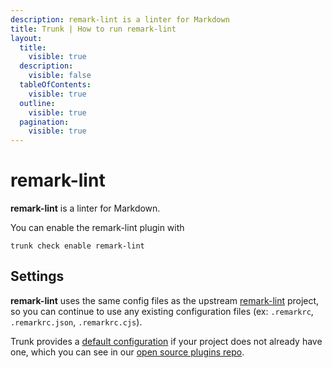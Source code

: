 ```yaml
---
description: remark-lint is a linter for Markdown
title: Trunk | How to run remark-lint
layout:
  title:
    visible: true
  description:
    visible: false
  tableOfContents:
    visible: true
  outline:
    visible: true
  pagination:
    visible: true
---
```


# remark-lint

**remark-lint** is a linter for Markdown.

You can enable the remark-lint plugin with

```shell
trunk check enable remark-lint
```

## Settings


**remark-lint** uses the same config files as the
upstream [remark-lint](https://github.com/remarkjs/remark-lint#readme) project, so you can continue to use any
existing configuration files (ex: `.remarkrc`, `.remarkrc.json`, `.remarkrc.cjs`).
    

Trunk provides a [default configuration](https://github.com/trunk-io/plugins/tree/main/linters/remark-lint) if your project does not already have one,
which you can see in our [open source plugins repo](https://github.com/trunk-io/plugins/tree/main).
